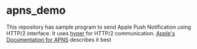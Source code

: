 # apns_demo

This repository has sample program to send Apple Push Notification using HTTP/2 interface.
It uses [hyper](https://hyper.readthedocs.io/en/latest/) for HTTP/2 communication.
[Apple's Documentation for APNS](https://developer.apple.com/library/content/documentation/NetworkingInternet/Conceptual/RemoteNotificationsPG/BinaryProviderAPI.html#//apple_ref/doc/uid/TP40008194-CH13-SW1) describes it best
